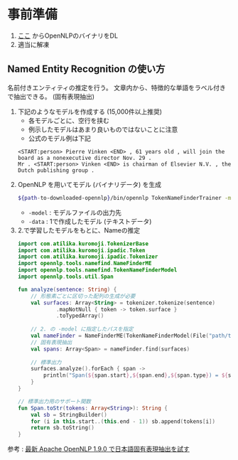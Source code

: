 事前準備
========
1. [ここ][OpenNLP] からOpenNLPのバイナリをDL
1. 適当に解凍

[OpenNLP]: https://opennlp.apache.org/

Named Entity Recognition の使い方
------
名前付きエンティティの推定を行う。
文章内から、特徴的な単語をラベル付きで抽出できる。 (固有表現抽出)


1. 下記のようなモデルを作成する (15,000件以上推奨)
    * 各モデルごとに、空行を挟む
    * 例示したモデルはあまり良いものではないことに注意
    * 公式のモデル例は下記
    ```
    <START:person> Pierre Vinken <END> , 61 years old , will join the board as a nonexecutive director Nov. 29 .
    Mr . <START:person> Vinken <END> is chairman of Elsevier N.V. , the Dutch publishing group .
    ```
1. OpenNLP を用いてモデル (バイナリデータ) を生成
    ```bash
    ${path-to-downloaded-opennlp}/bin/opennlp TokenNameFinderTrainer -model ja-ner-hotel-detail.bin -lang ja -data tokenized_data.txt -encoding UTF-8
    ```
    * `-model` : モデルファイルの出力先
    * `-data` : 1で作成したモデル (テキストデータ) 
1. 2.で学習したモデルをもとに、Nameの推定
    ```kotlin
	import com.atilika.kuromoji.TokenizerBase
    import com.atilika.kuromoji.ipadic.Token
    import com.atilika.kuromoji.ipadic.Tokenizer
    import opennlp.tools.namefind.NameFinderME
    import opennlp.tools.namefind.TokenNameFinderModel
    import opennlp.tools.util.Span

    fun analyze(sentence: String) {
        // 形態素ごとに区切った配列の生成が必要
        val surfaces: Array<String> = tokenizer.tokenize(sentence)
                .mapNotNull { token -> token.surface }
                .toTypedArray()
        
        // 2. の -model に指定したパスを指定
        val nameFinder = NameFinderME(TokenNameFinderModel(File("path/to/model")))
        // 固有表現抽出
        val spans: Array<Span> = nameFinder.find(surfaces)
        
        // 標準出力
        surfaces.analyze().forEach { span ->
            println("Span(${span.start},${span.end},${span.type}) = ${span.toStr(surfaces)}")
        }
    }
    
    // 標準出力用のサポート関数
    fun Span.toStr(tokens: Array<String>): String {
        val sb = StringBuilder()
        for (i in this.start..(this.end - 1)) sb.append(tokens[i])
        return sb.toString()
    }
    ```

参考 : [最新 Apache OpenNLP 1.9.0 で日本語固有表現抽出を試す](https://www.rondhuit.com/apache-opennlp-1-9-0-ja-ner.html)